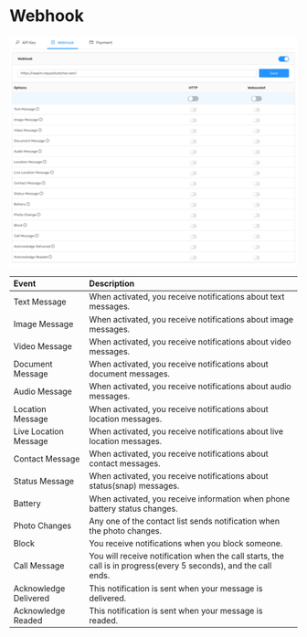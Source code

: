 # Webhook

![](../.gitbook/assets/screen-shot-2020-02-13-at-19.21.48.png)

| Event | Description |
| :--- | :--- |
| Text Message | When activated, you receive notifications about text messages. |
| Image Message | When activated, you receive notifications about image messages. |
| Video Message | When activated, you receive notifications about video messages. |
| Document Message | When activated, you receive notifications about document messages. |
| Audio Message | When activated, you receive notifications about audio messages. |
| Location Message | When activated, you receive notifications about location messages. |
| Live Location Message | When activated, you receive notifications about live location messages. |
| Contact Message | When activated, you receive notifications about contact messages. |
| Status Message | When activated, you receive notifications about status\(snap\) messages. |
| Battery | When activated, you receive information when phone battery status changes. |
| Photo Changes | Any one of the contact list sends notification when the photo changes. |
| Block | You receive notifications when you block someone. |
| Call Message | You will receive notification when the call starts, the call is in progress\(every 5 seconds\), and the call ends. |
| Acknowledge Delivered | This notification is sent when your message is delivered. |
| Acknowledge Readed | This notification is sent when your message is readed. |

